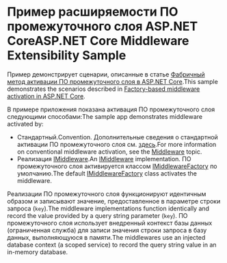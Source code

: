 # <a name="aspnet-core-middleware-extensibility-sample"></a><span data-ttu-id="343c6-101">Пример расширяемости ПО промежуточного слоя ASP.NET Core</span><span class="sxs-lookup"><span data-stu-id="343c6-101">ASP.NET Core Middleware Extensibility Sample</span></span>

<span data-ttu-id="343c6-102">Пример демонстрирует сценарии, описанные в статье [Фабричный метод активации ПО промежуточного слоя в ASP.NET Core](https://docs.microsoft.com/aspnet/core/fundamentals/middleware/middleware-extensibility).</span><span class="sxs-lookup"><span data-stu-id="343c6-102">This sample demonstrates the scenarios described in [Factory-based middleware activation in ASP.NET Core](https://docs.microsoft.com/aspnet/core/fundamentals/middleware/middleware-extensibility).</span></span>

<span data-ttu-id="343c6-103">В примере приложения показана активация ПО промежуточного слоя следующими способами:</span><span class="sxs-lookup"><span data-stu-id="343c6-103">The sample app demonstrates middleware activated by:</span></span>

* <span data-ttu-id="343c6-104">Стандартный.</span><span class="sxs-lookup"><span data-stu-id="343c6-104">Convention.</span></span> <span data-ttu-id="343c6-105">Дополнительные сведения о стандартной активации ПО промежуточного слоя см. [здесь](https://docs.microsoft.com/aspnet/core/fundamentals/middleware/).</span><span class="sxs-lookup"><span data-stu-id="343c6-105">For more information on conventional middleware activation, see the [Middleware](https://docs.microsoft.com/aspnet/core/fundamentals/middleware/) topic.</span></span>
* <span data-ttu-id="343c6-106">Реализация [IMiddleware](https://docs.microsoft.com/dotnet/api/microsoft.aspnetcore.http.imiddleware).</span><span class="sxs-lookup"><span data-stu-id="343c6-106">An [IMiddleware](https://docs.microsoft.com/dotnet/api/microsoft.aspnetcore.http.imiddleware) implementation.</span></span> <span data-ttu-id="343c6-107">ПО промежуточного слоя активируется классом [IMiddlewareFactory](https://docs.microsoft.com/dotnet/api/microsoft.aspnetcore.http.imiddlewarefactory) по умолчанию.</span><span class="sxs-lookup"><span data-stu-id="343c6-107">The default [IMiddlewareFactory](https://docs.microsoft.com/dotnet/api/microsoft.aspnetcore.http.imiddlewarefactory) class activates the middleware.</span></span>

<span data-ttu-id="343c6-108">Реализации ПО промежуточного слоя функционируют идентичным образом и записывают значение, предоставленное в параметре строки запроса (`key`).</span><span class="sxs-lookup"><span data-stu-id="343c6-108">The middleware implementations function identically and record the value provided by a query string parameter (`key`).</span></span> <span data-ttu-id="343c6-109">ПО промежуточного слоя использует внедренный контекст базы данных (ограниченная служба) для записи значения строки запроса в базу данных, выполняющуюся в памяти.</span><span class="sxs-lookup"><span data-stu-id="343c6-109">The middlewares use an injected database context (a scoped service) to record the query string value in an in-memory database.</span></span>
